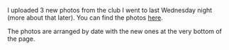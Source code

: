 I uploaded 3 new photos from the club I went to last Wednesday night (more about that later). You can find the photos [here](http://picasaweb.google.com/seifertalex/Parties).

The photos are arranged by date with the new ones at the very bottom of the page.